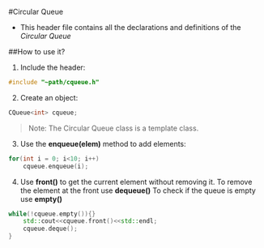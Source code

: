 #Circular Queue

* This header file contains all the declarations and definitions of the *Circular Queue*

##How to use it?

1. Include the header:
```C++
#include "~path/cqueue.h"
```

2. Create an object:
```C++
CQueue<int> cqueue;
```

> Note: The Circular Queue class is a template class. 

3. Use the **enqueue(elem)** method to add elements:
```C++
for(int i = 0; i<10; i++)
	cqueue.enqueue(i);
```

4. Use **front()** to get the current element without removing it. To remove the element at the front use **dequeue()**
To check if the queue is empty use **empty()**
```C++
while(!cqueue.empty()){}
	std::cout<<cqueue.front()<<std::endl;
	cqueue.deque();
}
```
